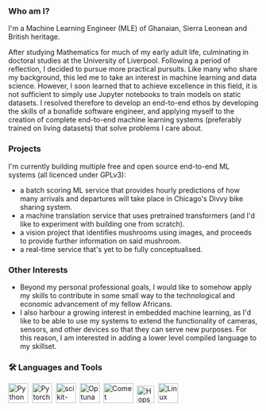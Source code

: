 ### Who am I?
I'm a Machine Learning Engineer (MLE) of Ghanaian, Sierra Leonean and British heritage. 

After studying Mathematics for much of my early adult life, culminating in doctoral studies at the University of Liverpool. Following a period of reflection, I decided to pursue more practical pursuits. Like many who share my background, this led me to take an interest in machine learning and data science. However, I soon learned that to achieve excellence in this field, it is not sufficient to simply use Jupyter notebooks to train models on static datasets. I resolved therefore to develop an end-to-end ethos by developing the skills of a bonafide software engineer, and applying myself to the creation of complete end-to-end machine learning systems (preferably trained on living datasets) that solve problems I care about. 

### Projects
I'm currently building multiple free and open source end-to-end ML systems (all licenced under GPLv3):
  - a batch scoring ML service that provides hourly predictions of how many arrivals and departures will take place in Chicago's Divvy bike sharing system.
  - a machine translation service that uses pretrained transformers (and I'd like to experiment with building one from scratch).
  - a vision project that identifies mushrooms using images, and proceeds to provide further information on said mushroom.
  - a real-time service that's yet to be fully conceptualised.

### Other Interests
- Beyond my personal professional goals, I would like to somehow apply my skills to contribute in some small way to the technological and economic advancement of my fellow Africans.
- I also harbour a growing interest in embedded machine learning, as I'd like to be able to use my systems to extend the functionality of cameras, sensors, and other devices so that they can serve new purposes. For this reason, I am interested in adding a lower level compiled language to my skillset.


### :hammer_and_wrench: Languages and Tools
  <img src="https://pluspng.com/img-png/python-logo-png-open-2000.png" title="Python" alt="Python" width="40" height="40"/>&nbsp;
    <img src="https://upload.wikimedia.org/wikipedia/commons/1/10/PyTorch_logo_icon.svg" title="Pytorch" alt="Pytorch" width="40" height="40"/>&nbsp; 
      <img src="https://external-content.duckduckgo.com/iu/?u=https%3A%2F%2Flogosdownload.com%2Flogo%2Fscikit-learn-logo-big.png&f=1&nofb=1&ipt=dc8109c7270108f1039f351c0c19e173c3f752eb44eb1b66c3559e7a6605ed06&ipo=images" title="scikit-learn" alt="scikit-learn" width="40" height="40"/>&nbsp; 
  <img src="https://avatars.githubusercontent.com/u/57251745?s=400&v=4" title="Optuna" alt="Optuna" width="40" height="40"/>&nbsp; 
  <img src="https://www.comet.com/images/logo_comet_light.png" title="CometML" alt="Comet" width="60" height="40"/>&nbsp; 
  <img src="https://uploads-ssl.webflow.com/618ceae2a430c960c6f6b19a/61a77bd7a2e4345dc9c999ba_Hopsworks%20Icon%20Green.png" title="Hopsworks" alt="Hopsworks" width="35" height="35"/>&nbsp; 
  <img src="https://vignette.wikia.nocookie.net/logopedia/images/0/04/Linux_logo.png/revision/latest?cb=20120814052336" title="Linux" alt="Linux" width="40" height="40"/>&nbsp;
</div>
